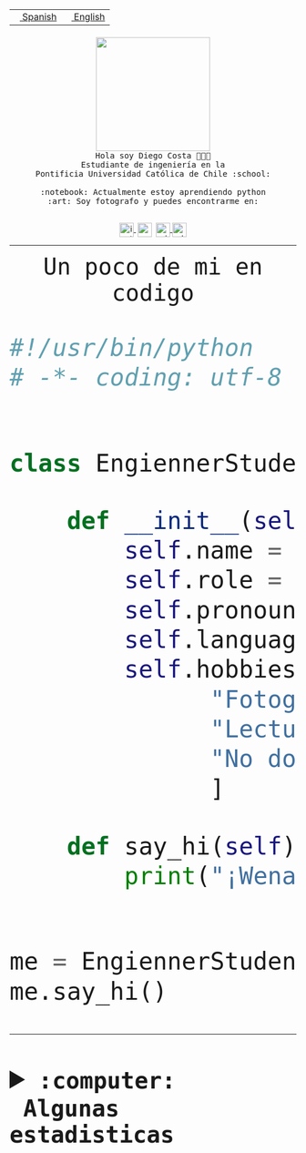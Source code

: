 <table border="0"  align="right">
 <tr><td><a href="README.md"><img src="https://upload.wikimedia.org/wikipedia/commons/thumb/8/89/Bandera_de_Espa%C3%B1a.svg/1200px-Bandera_de_Espa%C3%B1a.svg.png" height="10"> Spanish</a></td>
 <td><a href="README.en.md"><img src="https://upload.wikimedia.org/wikipedia/commons/a/a4/Flag_of_the_United_States.svg" height="10"> English</a></td></tr>
</table><br><br><br>


<p align="center">
  <img src="https://github.com/diegocostares/diegocostares/blob/main/Images/aaa2.gif?raw=true" height="200px">
  <br><samp>
    Hola soy Diego Costa 👨🏻‍💻<br>
    Estudiante de ingeniería en la <br>
    Pontificia Universidad Católica de Chile :school:<br>
  <br>
    :notebook: Actualmente estoy aprendiendo python <br>
    :art: Soy fotografo y puedes encontrarme en: <br>
  <br></samp>
  
</p>

<p align="center">
   <a href="https://instagram.com/diegocosta_no" target="blank">
    <img 
    align="center" src="https://cdn.jsdelivr.net/npm/simple-icons@3.0.1/icons/instagram.svg" alt="instagram" height="25px" width="25px" />
  </a>
  <a style="border: 3px solid; color: white;"href="https://t.me/diegocosta_no" target="blank">
  <img
  align="center" alt="Telegram" width="25px" src="https://icons-for-free.com/iconfiles/png/512/Telegram-1324888767380505522.png" />
</a>
<a href="https://api.whatsapp.com/send?phone=56971897835&text=Hola!" target="blank">
  <img
  align="center" alt="wtsp" width="25px" src="https://img.icons8.com/pastel-glyph/2x/whatsapp--v2.png" />
</a>
<a href="https://www.linkedin.com/in/diego-costa-786249213/" target="blank">
  <img
  align="center" alt="wtsp" width="25px" src="https://img.icons8.com/metro/452/linkedin.png" />
</a>

  </a>
</p>

---


<p align="center"><font size="25"><samp>Un poco de mi en codigo</samp></front></p>


```python
#!/usr/bin/python
# -*- coding: utf-8 -*-


class EngiennerStudent:

    def __init__(self):
        self.name = "Diego Costa"
        self.role = "Estudiante"
        self.pronouns = "he/him"
        self.language_spoken = ["es_CL", "en_US"]
        self.hobbies = [
              "Fotografia",
              "Lectura",
              "No dormir",
              ]

    def say_hi(self):
        print("¡Wena mundo!")


me = EngiennerStudent()
me.say_hi()
```
---
<details>
  <summary><b><samp>:computer: &nbsp;Algunas estadisticas</samp></b></summary>
  <br/></p>

<!--START_SECTION:waka-->
![Code Time](http://img.shields.io/badge/Code%20Time-622%20hrs%202%20mins-blue)

**Soy nocturno 🦉** 

```text
🌞 Mañana     5 commits      ░░░░░░░░░░░░░░░░░░░░░░░░░   1.13% 
🌆 Día        131 commits    ███████░░░░░░░░░░░░░░░░░░   29.57% 
🌃 Tarde      173 commits    █████████░░░░░░░░░░░░░░░░   39.05% 
🌙 Noche      134 commits    ███████░░░░░░░░░░░░░░░░░░   30.25%

```
📅 **Soy más productivo los Miércoles** 

```text
Lunes        30 commits     █░░░░░░░░░░░░░░░░░░░░░░░░   6.77% 
Martes       49 commits     ██░░░░░░░░░░░░░░░░░░░░░░░   11.06% 
Miércoles    129 commits    ███████░░░░░░░░░░░░░░░░░░   29.12% 
Jueves       55 commits     ███░░░░░░░░░░░░░░░░░░░░░░   12.42% 
Viernes      23 commits     █░░░░░░░░░░░░░░░░░░░░░░░░   5.19% 
Sábado       64 commits     ███░░░░░░░░░░░░░░░░░░░░░░   14.45% 
Domingo      93 commits     █████░░░░░░░░░░░░░░░░░░░░   20.99%

```


📊 **Esta semana me dediqué a** 

```text
🐱‍💻 Proyectos: 
PautaT0-2022-1-main      1 hr 2 mins         █████████████████░░░░░░░░   68.88% 
PautaT0-2022-2           25 mins             ███████░░░░░░░░░░░░░░░░░░   28.16% 
Unknown Project          2 mins              ░░░░░░░░░░░░░░░░░░░░░░░░░   2.96%

```


 Last Updated on 18/08/2022 16:41:41 UTC
<!--END_SECTION:waka-->
  
  

<p align="center"> <img src="https://github-readme-stats.vercel.app/api?username=diegocostares&show_icons=true&theme=ayu-mirage" alt="abhisheknaiidu" /></p>
 
</details>

